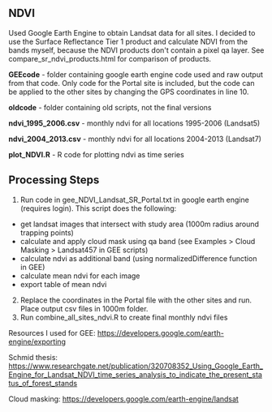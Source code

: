 ## NDVI
Used Google Earth Engine to obtain Landsat data for all sites. I decided to use the Surface Reflectance Tier 1 product and calculate NDVI from the bands myself, because the NDVI products don't contain a pixel qa layer. See compare_sr_ndvi_products.html for comparison of products.

**GEEcode** - folder containing google earth engine code used and raw output from that code. Only code for the Portal site is included, but the code can be applied to the other sites by changing the GPS coordinates in line 10.

**oldcode** - folder containing old scripts, not the final versions

**ndvi_1995_2006.csv** - monthly ndvi for all locations 1995-2006 (Landsat5)

**ndvi_2004_2013.csv** - monthly ndvi for all locations 2004-2013 (Landsat7)

**plot_NDVI.R** - R code for plotting ndvi as time series

## Processing Steps
1. Run code in gee_NDVI_Landsat_SR_Portal.txt in google earth engine (requires login). This script does the following:
 - get landsat images that intersect with study area (1000m radius around trapping points)
 - calculate and apply cloud mask using qa band (see Examples > Cloud Masking > Landsat457 in GEE scripts)
 - calculate ndvi as additional band (using normalizedDifference function in GEE)
 - calculate mean ndvi for each image
 - export table of mean ndvi
2. Replace the coordinates in the Portal file with the other sites and run. Place output csv files in 1000m folder.
3. Run combine_all_sites_ndvi.R to create final monthly ndvi files


Resources I used for GEE:
https://developers.google.com/earth-engine/exporting

Schmid thesis: https://www.researchgate.net/publication/320708352_Using_Google_Earth_Engine_for_Landsat_NDVI_time_series_analysis_to_indicate_the_present_status_of_forest_stands

Cloud masking:
https://developers.google.com/earth-engine/landsat
